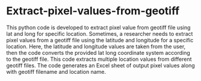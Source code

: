 # Extract-pixel-values-from-geotiff
This python code is developed to extract pixel value from geotiff file using lat and long for specific location.
Sometimes, a researcher needs to extract pixel values from a geotiff file using the latitude and longitude for a specific location. Here, the latitude and longitude values are taken from the user, then the code converts the provided lat long coordinate system according to the geotiff file. This code extracts multiple location values from different geotiff files. The code generates an Excel sheet of output pixel values along with geotiff filename and location name.
